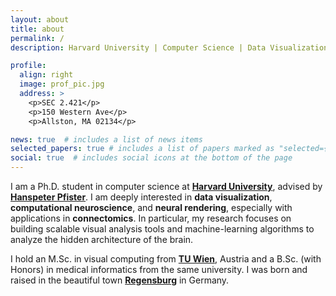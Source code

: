 ```yaml
---
layout: about
title: about
permalink: /
description: Harvard University | Computer Science | Data Visualization

profile:
  align: right
  image: prof_pic.jpg
  address: >
    <p>SEC 2.421</p>
    <p>150 Western Ave</p>
    <p>Allston, MA 02134</p>

news: true  # includes a list of news items
selected_papers: true # includes a list of papers marked as "selected={true}"
social: true  # includes social icons at the bottom of the page
---
```


I am a Ph.D. student in computer science at **[Harvard University](https://www.harvard.edu/)**, advised by **[Hanspeter Pfister](https://en.wikipedia.org/wiki/Hanspeter_Pfister)**.
I am deeply interested in **data visualization**, **computational neuroscience**, and **neural rendering**, especially with applications in **connectomics**. In particular, my research focuses on building scalable visual analysis tools and machine-learning algorithms to analyze the hidden architecture of the brain.

I hold an M.Sc. in visual computing from **[TU Wien](https://www.tuwien.at/en/)**, Austria and a B.Sc. (with Honors) in medical informatics from the same university.
I was born and raised in the beautiful town **[Regensburg](https://en.wikipedia.org/wiki/Regensburg)** in Germany.